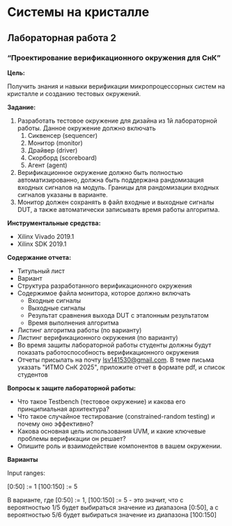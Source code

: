 # Системы на кристалле

## Лабораторная работа 2

### “Проектирование верификационного окружения для СнК”

**Цель:**

Получить знания и навыки верификации микропроцессорных систем на кристалле и созданию тестовых окружений.

**Задание:**

1. Разработать тестовое окружение для дизайна из 1й лабораторной работы. Данное окружение должно включать
   1. Сиквенсер (sequencer)
   2. Монитор (monitor)
   3. Драйвер (driver)
   4. Скорборд (scoreboard)
   5. Агент (agent)
2. Верификационное окружение должно быть полностью автоматизированно, должна быть поддержана рандомизация входных сигналов на модуль. Границы для рандомизации входных сигналов указаны в варианте.
3. Монитор должен сохранять в файл входные и выходные сигналы DUT, а также автоматически записывать время работы алгоритма.

**Инструментальные средства:**

- Xilinx Vivado 2019.1
- Xilinx SDK 2019.1

**Содержание отчета:**

- Титульный лист
- Вариант
- Структура разработанного верификационного окружения
- Содержимое файла монитора, которое должно включать
  - Входные сигналы
  - Выходные сигналы
  - Результат сравнения выхода DUT с эталонным результатом
  - Время выполнения алгоритма
- Листинг алгоритма работы (по варианту)
- Листинг верификационного окружения (по варианту)
- Во время защиты лабораторной работы студенты должны будут показать работоспособность верификационного окружения
- Отчеты присылать на почту [lsv141530@gmail.com](mailto:lsv141530@gmail.com). В теме письма указать "ИТМО СнК 2025", приложите отчет в формате pdf, и список студентов

**Вопросы к защите лабораторной работы:**

- Что такое Testbench (тестовое окружение) и какова его принципиальная архитектура?
- Что такое случайное тестирование (constrained-random testing) и почему оно эффективно?
- Какова основная цель использования UVM, и какие ключевые проблемы верификации он решает?
- Опишите роль и взаимодействие компонентов в вашем окружении.

**Варианты**

Input ranges:

[0:50] := 1
[100:150] := 5

В варианте, где [0:50] := 1, [100:150] := 5 - это значит, что с вероятностью 1/5 будет выбираться значение из диапазона [0:50], а с вероятностью 5/6 будет выбираться значение из диапазона [100:150]

